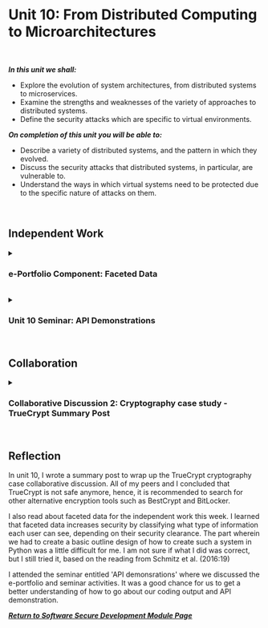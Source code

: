 <!--layout: page
title: "SSDCS Unit 10 "
permalink: /ssdcs_unit10-->

# Unit 10: From Distributed Computing to Microarchitectures
<br>

_**In this unit we shall:** <br>_

- Explore the evolution of system architectures, from distributed systems to microservices.<br>
- Examine the strengths and weaknesses of the variety of approaches to distributed systems.<br>
- Define the security attacks which are specific to virtual environments.<br>

_**On completion of this unit you will be able to:** <br>_

- Describe a variety of distributed systems, and the pattern in which they evolved.<br>
- Discuss the security attacks that distributed systems, in particular, are vulnerable to.<br>
- Understand the ways in which virtual systems need to be protected due to the specific nature of attacks on them.<br>
<br>

## Independent Work

<details><summary><h3>e-Portfolio Component: Faceted Data</h3></summary><br>  

Read Schmitz et al (2016) article about faceted data.

Do you think this is a good approach to protect systems from data leakage? What are the pros and cons?
Create a basic outline design of how you would create such a system in Python. 

<img src="images/ssdcs_unit10_faceteddata1.png?raw=true"/>
<img src="images/ssdcs_unit10_faceteddata2.png?raw=true"/>
</details><br>

<details><summary><h3>Unit 10 Seminar: API Demonstrations</h3></summary><br>  

In this session, we will review your team’s progress for the final submission in Unit 11 by carrying out demonstrations of your code. Expand the API created in Unit 7 with functionality relevant to your summative code submission.

You are also welcome to demo your summative code assessment in Week 10 if you are complete by then, but the session is arranged for Week 11 to give you the maximum time available. The demonstrations in this seminar are for the API seminar work, without the assumption that your summative assessment development is complete by then.

Read the paper: S. Fiore et al. (2019) (in your reading list for this week). Making reference to page 117659 and the paragraph which begins, "Through an API or via web pages, ...", write a similar paragraph which is applicable for the system that you have designed and developed.". 

<img src="images/ssdcs_unit10_apidemonstrations.png?raw=true"/>
</details><br>

## Collaboration
<details><summary><h3>Collaborative Discussion 2: Cryptography case study - TrueCrypt Summary Post</h3></summary>
<img src="images/ssdcs_unit10_summarypost1.jpg?raw=true"/>
<img src="images/ssdcs_unit10_summarypost2.jpg?raw=true"/>
<img src="images/ssdcs_unit10_summarypost3.jpg?raw=true"/>
</details><Br>

## Reflection

In unit 10, I wrote a summary post to wrap up the TrueCrypt cryptography case collaborative discussion. All of my peers and I concluded that TrueCrypt is not safe anymore, hence, it is recommended to search for other alternative encryption tools such as BestCrypt and BitLocker. 

I also read about faceted data for the independent work this week. I learned that faceted data increases security by classifying what type of information each user can see, depending on their security clearance. The part wherein we had to create a basic outline design of how to create such a system in Python was a little difficult for me. I am not sure if what I did was correct, but I still tried it, based on the reading from Schmitz et al. (2016:19)

I attended the seminar entitled 'API demonsrations' where we discussed the e-portfolio and seminar activities. It was a good chance for us to get a better understanding of how to go about our coding output and API demonstration. 

**_[Return to Software Secure Development Module Page](https://patzsantos.github.io/e-portfolio-uoeo/ssdcs_landing)_**
